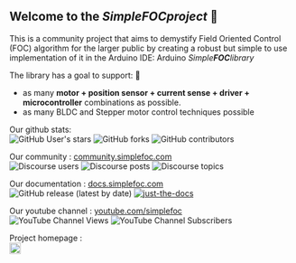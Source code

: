 ## Welcome to the *Simple**FOC**project* :tada:


This is a community project that aims to demystify Field Oriented Control (FOC) algorithm for the larger public by creating a robust but simple to use implementation of it in the Arduino IDE: Arduino *Simple**FOC**library*

The library has a goal to support: 🎯
- as many **motor + position sensor + current sense + driver + microcontroller** combinations as possible.
- as many BLDC and Stepper motor control techniques possible

Our github stats:<br>
![GitHub User's stars](https://img.shields.io/github/stars/simplefoc?style=social)  ![GitHub forks](https://img.shields.io/github/forks/simplefoc/arduino-foc?style=social) ![GitHub contributors](https://img.shields.io/github/contributors-anon/simplefoc/arduino-foc?style=social) 

Our community : [community.simplefoc.com](https://community.simplefoc.com)<br>
![Discourse users](https://img.shields.io/discourse/users?server=https%3A%2F%2Fcommunity.simplefoc.com) ![Discourse posts](https://img.shields.io/discourse/posts?server=https%3A%2F%2Fcommunity.simplefoc.com) ![Discourse topics](https://img.shields.io/discourse/topics?server=https%3A%2F%2Fcommunity.simplefoc.com) 

Our documentation : [docs.simplefoc.com](https://docs.simplefoc.com)<br>
![GitHub release (latest by date)](https://img.shields.io/github/v/release/simplefoc/simplefoc.github.io) [![just-the-docs](https://img.shields.io/badge/framework-Just%20the%20docs-blue.svg)](https://just-the-docs.github.io/just-the-docs/)


Our youtube channel : [youtube.com/simplefoc](https://www.youtube.com/user/theskura)<br>
![YouTube Channel Views](https://img.shields.io/youtube/channel/views/UC72nYRXqdAtYjgDeH8rRJqg?style=social) ![YouTube Channel Subscribers](https://img.shields.io/youtube/channel/subscribers/UC72nYRXqdAtYjgDeH8rRJqg?style=social)

Project homepage : <br>
[<img src='https://simplefoc.com/assets/img/simplefoc.com.png' height='20px'>](https://simplefoc.com)<br>

